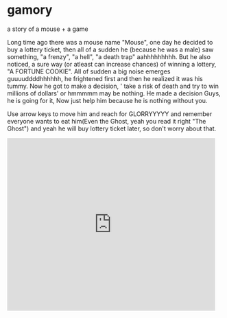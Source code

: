 # gamory
a story of a mouse + a game


 Long time ago there was a mouse name "Mouse", one day he decided to buy a lottery ticket, then all of a sudden he (because he was a male) saw something, "a frenzy", "a hell", "a death trap" aahhhhhhhhh. But he also noticed, a sure way (or atleast can increase chances) of winning a lottery, "A FORTUNE COOKIE". All of sudden a big noise emerges guuuuddddhhhhhh, he frightened first and then he realized it was his tummy.
                     Now he got to make a decision, ' take a risk of death and try to win millions of dollars' or hmmmmm may be nothing. He made a decision Guys, he is going for it, Now just help him because he is nothing without you.

Use arrow keys to move him and reach for GLORRYYYYY and remember everyone wants to eat him(Even the Ghost, yeah you read it right "The Ghost") and yeah he will buy lottery ticket later, so don't worry about that.




<iframe src="https://scratch.mit.edu/projects/53720774/embed" allowtransparency="true" width="485" height="402" frameborder="0" scrolling="no" allowfullscreen></iframe>
